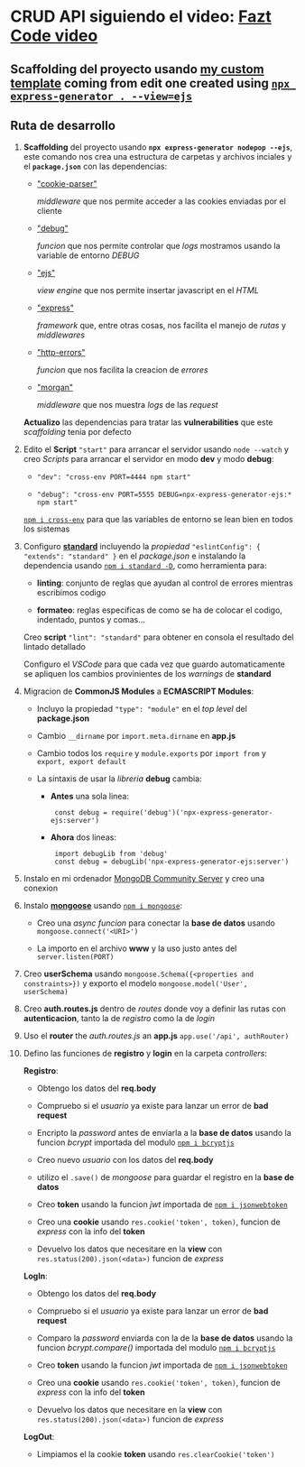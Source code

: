 # CRUD API siguiendo el video: [Fazt Code video](https://www.youtube.com/watch?v=NmkY4JgS21A)

## Scaffolding del proyecto usando [my custom template](https://github.com/codesthenos/express-generator-standard-template) coming from edit one created using [`npx express-generator . --view=ejs`](https://github.com/expressjs/generator)

## Ruta de desarrollo

1.  **Scaffolding** del proyecto usando **`npx express-generator nodepop --ejs`**, este comando nos crea una estructura de carpetas y archivos inciales y el **`package.json`** con las dependencias:

    - ["cookie-parser"](https://www.npmjs.com/package/cookie-parser)

      _middleware_ que nos permite acceder a las cookies enviadas por el cliente

    - ["debug"](https://www.npmjs.com/package/debug)

      _funcion_ que nos permite controlar que _logs_ mostramos usando la variable de entorno _DEBUG_

    - ["ejs"](https://www.npmjs.com/package/ejs)

      _view engine_ que nos permite insertar javascript en el _HTML_

    - ["express"](https://www.npmjs.com/package/express)

      _framework_ que, entre otras cosas, nos facilita el manejo de _rutas_ y _middlewares_

    - ["http-errors"](https://www.npmjs.com/package/http-errors)

      _funcion_ que nos facilita la creacion de _errores_

    - ["morgan"](https://www.npmjs.com/package/morgan)

      _middleware_ que nos muestra _logs_ de las _request_

    **Actualizo** las dependencias para tratar las **vulnerabilities** que este _scaffolding_ tenia por defecto

2.  Edito el **Script** `"start"` para arrancar el servidor usando `node --watch` y creo _Scripts_ para arrancar el servidor en modo **dev** y modo **debug**:

    - `"dev": "cross-env PORT=4444 npm start"`

    - `"debug": "cross-env PORT=5555 DEBUG=npx-express-generator-ejs:* npm start"`

    [`npm i cross-env`](https://www.npmjs.com/package/cross-env) para que las variables de entorno se lean bien en todos los sistemas

3.  Configuro [**standard**](https://standardjs.com/) incluyendo la _propiedad_ `"eslintConfig": { "extends": "standard" }` en el _package.json_ e instalando la dependencia usando [`npm i standard -D`](https://www.npmjs.com/package/standard), como herramienta para:

    - **linting**: conjunto de reglas que ayudan al control de errores mientras escribimos codigo

    - **formateo**: reglas especificas de como se ha de colocar el codigo, indentado, puntos y comas...

    Creo **script** `"lint": "standard"` para obtener en consola el resultado del lintado detallado

    Configuro el _VSCode_ para que cada vez que guardo automaticamente se apliquen los cambios provinientes de los _warnings_ de **standard**

4.  Migracion de **CommonJS Modules** a **ECMASCRIPT Modules**:

    - Incluyo la propiedad `"type": "module"` en el _top level_ del **package.json**

    - Cambio `__dirname` por `import.meta.dirname` en **app.js**
    - Cambio todos los `require` y `module.exports` por `import from` y `export, export default`
    - La sintaxis de usar la _libreria_ **debug** cambia:

      - **Antes** una sola linea:

             const debug = require('debug')('npx-express-generator-ejs:server')

      - **Ahora** dos lineas:

             import debugLib from 'debug'
             const debug = debugLib('npx-express-generator-ejs:server')

5.  Instalo en mi ordenador [MongoDB Community Server](https://www.mongodb.com/try/download/community-kubernetes-operator) y creo una conexion

6.  Instalo [**mongoose**](https://mongoosejs.com/) usando [`npm i mongoose`](https://www.npmjs.com/package/mongoose):

    - Creo una _async funcion_ para conectar la **base de datos** usando `mongoose.connect('<URI>')`

    - La importo en el archivo **www** y la uso justo antes del `server.listen(PORT)`

7.  Creo **userSchema** usando `mongoose.Schema({<properties and constraints>})` y exporto el modelo `mongoose.model('User', userSchema)`

8.  Creo **auth.routes.js** dentro de _routes_ donde voy a definir las rutas con **autenticacion**, tanto la de _registro_ como la de _login_

9.  Uso el **router** the _auth.routes.js_ an **app.js** `app.use('/api', authRouter)`

10. Defino las funciones de **registro** y **login** en la carpeta _controllers_:

    **Registro**:

    - Obtengo los datos del **req.body**

    - Compruebo si el _usuario_ ya existe para lanzar un error de **bad request**
    - Encripto la _password_ antes de enviarla a la **base de datos** usando la funcion _bcrypt_ importada del modulo [`npm i bcryptjs`](https://www.npmjs.com/package/bcryptjs)
    - Creo nuevo _usuario_ con los datos del **req.body**
    - utilizo el `.save()` de _mongoose_ para guardar el registro en la **base de datos**
    - Creo **token** usando la funcion _jwt_ importada de [`npm i jsonwebtoken`](https://www.npmjs.com/package/jsonwebtoken)
    - Creo una **cookie** usando `res.cookie('token', token)`, funcion de _express_ con la info del **token**
    - Devuelvo los datos que necesitare en la **view** con `res.status(200).json(<data>)` funcion de _express_

    **LogIn**:

    - Obtengo los datos del **req.body**

    - Compruebo si el _usuario_ ya existe para lanzar un error de **bad request**
    - Comparo la _password_ enviarda con la de la **base de datos** usando la funcion _bcrypt.compare()_ importada del modulo [`npm i bcryptjs`](https://www.npmjs.com/package/bcryptjs)
    - Creo **token** usando la funcion _jwt_ importada de [`npm i jsonwebtoken`](https://www.npmjs.com/package/jsonwebtoken)
    - Creo una **cookie** usando `res.cookie('token', token)`, funcion de _express_ con la info del **token**
    - Devuelvo los datos que necesitare en la **view** con `res.status(200).json(<data>)` funcion de _express_

    **LogOut**:

    - Limpiamos el la cookie **token** usando `res.clearCookie('token')`
